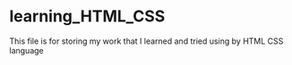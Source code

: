 # learning_HTML_CSS
This file is for storing my work that I learned and tried using by HTML CSS language

